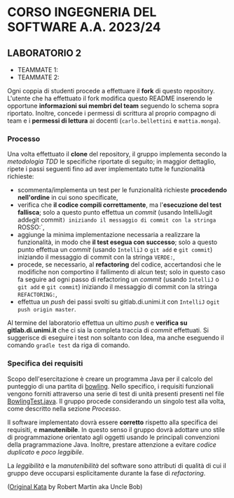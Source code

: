 # CORSO INGEGNERIA DEL SOFTWARE A.A. 2023/24

## LABORATORIO 2

* TEAMMATE 1: <Cognome> <Nome> <matricola> 
* TEAMMATE 2: <Cognome> <Nome> <matricola> 

Ogni coppia di studenti procede a effettuare il **fork** di questo repository.
L'utente che ha effettuato il fork modifica questo README inserendo le opportune **informazioni sui
membri del team** seguendo lo schema sopra riportato.
Inoltre, concede i permessi di scrittura al proprio compagno di team e i **permessi di lettura** ai
docenti (`carlo.bellettini` e `mattia.monga`).

### Processo

Una volta effettuato il **clone** del repository, il gruppo implementa secondo la *metodologia TDD* 
le specifiche riportate di seguito; in maggior dettaglio, ripete i passi seguenti fino ad aver implementato tutte le funzionalità richieste:

* scommenta/implementa un test per le funzionalità richieste **procedendo nell'ordine** in cui sono specificate,
* verifica che **il codice compili correttamente**, ma l'**esecuzione del test fallisca**; solo a questo punto effettua un *commit* (usando IntelliJ` o `git add` e `git commit`) iniziando il messaggio di commit con la stringa `ROSSO:`,
* aggiunge la minima implementazione necessaria a realizzare la funzionalità, in modo che **il test esegua con successo**; solo a questo punto
  effettua un *commit* (usando `IntelliJ` o `git add` e `git commit`) iniziando il messaggio di commit con la stringa `VERDE:`,
* procede, se necessario, al **refactoring** del codice, accertandosi che le modifiche non
  comportino il fallimento di alcun test; solo in questo caso fa seguire ad ogni
  passo di refactoring un *commit* (usando `IntelliJ` o `git add` e `git commit`) iniziando il messaggio di commit con la stringa `REFACTORING:`,
* effettua un *push* dei passi svolti su gitlab.di.unimi.it con `IntelliJ` o`git push origin master`.

Al termine del laboratorio effettua un ultimo *push* e **verifica su gitlab.di.unimi.it** che ci sia la completa traccia di *commit* effettuati. 
Si suggerisce di eseguire i test non soltanto con Idea, ma anche eseguendo il comando `gradle test` da riga di comando.


### Specifica dei requisiti

Scopo dell'esercitazione è creare un programma Java per il calcolo del punteggio di una partita
di [bowling](https://en.wikipedia.org/wiki/Ten-pin_bowling#Scoring).
Nello specifico, i requisiti funzionali vengono forniti attraverso una serie di test di unità
presenti presenti nel
file [BowlingTest.java](src/test/java/it/unimi/di/sweng/lab02/BowlingTest.java).
Il gruppo procede considerando un singolo test alla volta, come descritto nella sezione *Processo*.

Il software implementato dovrà essere **corretto** rispetto alla specifica dei requisiti, e **manutenibile**.
In questo senso il gruppo dovrà adottare uno stile di programmazione orientato agli oggetti usando
le principali convenzioni della pragrammazione Java.
Inoltre, prestare attenzione a evitare *codice duplicato* e *poco leggibile*.

La *leggibilità* e la *manutenibilità* del software sono attributi di qualità di cui il gruppo deve occuparsi esplicitamente durante la fase di *refactoring*.

([Original Kata](http://www.butunclebob.com/files/downloads/Bowling%20Game%20Kata.ppt) by Robert
Martin aka Uncle Bob)